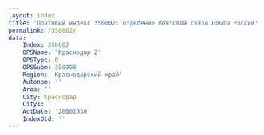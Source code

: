 ```yaml
---
layout: index
title: 'Почтовый индекс 350002: отделение почтовой связи Почты России'
permalink: /350002/
data:
    Index: 350002
    OPSName: 'Краснодар 2'
    OPSType: О
    OPSSubm: 350999
    Region: 'Краснодарский край'
    Autonom: ''
    Area: ''
    City: Краснодар
    City1: ''
    ActDate: '20001030'
    IndexOld: ''
---
```

